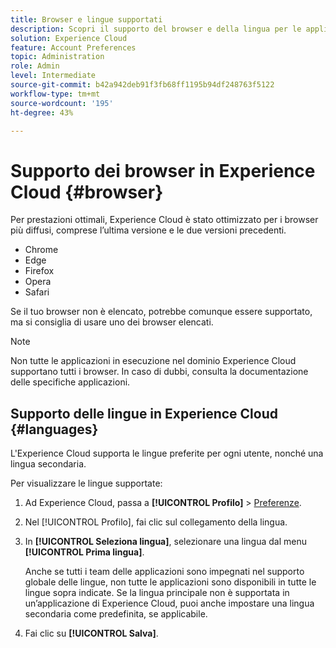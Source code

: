 ```yaml
---
title: Browser e lingue supportati
description: Scopri il supporto del browser e della lingua per le applicazioni Experience Cloud. Seleziona una lingua primaria e secondaria nel profilo dell’account.
solution: Experience Cloud
feature: Account Preferences
topic: Administration
role: Admin
level: Intermediate
source-git-commit: b42a942deb91f3fb68ff1195b94df248763f5122
workflow-type: tm+mt
source-wordcount: '195'
ht-degree: 43%

---
```


# Supporto dei browser in Experience Cloud {#browser}

Per prestazioni ottimali, Experience Cloud è stato ottimizzato per i browser più diffusi, comprese l’ultima versione e le due versioni precedenti.

* Chrome
* Edge
* Firefox
* Opera
* Safari

Se il tuo browser non è elencato, potrebbe comunque essere supportato, ma si consiglia di usare uno dei browser elencati.

>[!NOTE]
>
>Non tutte le applicazioni in esecuzione nel dominio Experience Cloud supportano tutti i browser. In caso di dubbi, consulta la documentazione delle specifiche applicazioni.

## Supporto delle lingue in Experience Cloud {#languages}

L&#39;Experience Cloud supporta le lingue preferite per ogni utente, nonché una lingua secondaria.

Per visualizzare le lingue supportate:

1. Ad Experience Cloud, passa a **[!UICONTROL Profilo]** > [Preferenze](https://experience.adobe.com/preferences).

1. Nel [!UICONTROL Profilo], fai clic sul collegamento della lingua.

1. In **[!UICONTROL Seleziona lingua]**, selezionare una lingua dal menu **[!UICONTROL Prima lingua]**.

   Anche se tutti i team delle applicazioni sono impegnati nel supporto globale delle lingue, non tutte le applicazioni sono disponibili in tutte le lingue sopra indicate. Se la lingua principale non è supportata in un’applicazione di Experience Cloud, puoi anche impostare una lingua secondaria come predefinita, se applicabile.

1. Fai clic su **[!UICONTROL Salva]**.